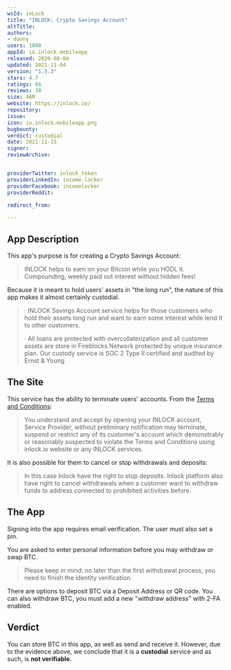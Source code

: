 ```yaml
---
wsId: inLock
title: "INLOCK: Crypto Savings Account"
altTitle:
authors:
- danny
users: 1000
appId: io.inlock.mobileapp
released: 2020-08-04
updated: 2021-11-04
version: "1.5.3"
stars: 4.7
ratings: 86
reviews: 38
size: 46M
website: https://inlock.io/
repository:
issue:
icon: io.inlock.mobileapp.png
bugbounty:
verdict: custodial
date: 2021-11-15
signer:
reviewArchive:


providerTwitter: inlock_token
providerLinkedIn: income-locker
providerFacebook: incomelocker
providerReddit:

redirect_from:

---
```



## App Description

This app's purpose is for creating a Crypto Savings Account:

> INLOCK helps to earn on your Bitcoin while you HODL it. Compounding, weekly paid out interest without hidden fees!

Because it is meant to hold users' assets in "the long run", the nature of this app makes it almost certainly custodial.

> · INLOCK Savings Account service helps for those customers who hold their assets long run and want to earn some interest while lend It to other customers.
>
> · All loans are protected with overcollaterization and all customer assets are store in Fireblocks Network protected by unique insurance plan. Our custody service is SOC 2 Type II certified and audited by Ernst & Young

## The Site


This service has the ability to terminate users' accounts. From the [Terms and Conditions](https://inlock.io/tos):

> You understand and accept by opening your INLOCK account, Service Provider, without preliminary notification may terminate, suspend or restrict any of its customer's account which demonstrably or reasonably suspected to violate the Terms and Conditions using inlock.io website or any INLOCK services.

It is also possible for them to cancel or stop withdrawals and deposits:

> In this case Inlock have the right to stop deposits. Inlock platform also have right to cancel withdrawals when a customer want to withdraw funds to address connected to prohibited activities before.

## The App

Signing into the app requires email verification. The user must also set a pin.

You are asked to enter personal information before you may withdraw or swap BTC.

> Please keep in mind: no later than the first withdrawal process, you need to finish the identity verification.

There are options to deposit BTC via a Deposit Address or QR code. You can also withdraw BTC, you must add a new "withdraw address" with 2-FA enabled.

## Verdict

You can store BTC in this app, as well as send and receive it. However, due to the evidence above, we conclude that it is a **custodial** service and as such, is **not verifiable.**
